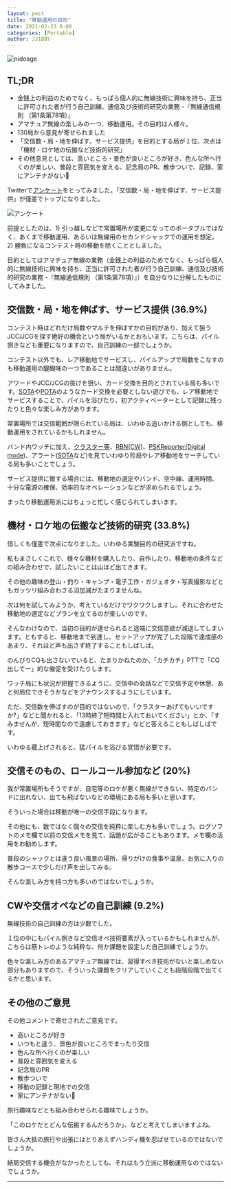 ```yaml
---
layout: post
title: "移動運用の目的"
date: 2021-02-23 8:00
categories: [Portable]
author: JJ1BBY
---
```

![nidoage](https://user-images.githubusercontent.com/79028771/108780745-34777200-75ac-11eb-92f8-90286bb790a6.JPG)

## TL;DR
* 金銭上の利益のためでなく、もっぱら個人的に無線技術に興味を持ち、正当に許可された者が行う自己訓練、通信及び技術的研究の業務 -『無線通信規則 （第1条第78項）』
* アマチュア無線の楽しみの一つ、移動運用。その目的は人様々。  
* 130局から意見が寄せられました
* 「交信数・局・地を伸ばす、サービス提供」を目的とする局が１位、次点は「機材・ロケ地の伝搬など技術的研究」
* その他意見としては、高いところ・景色が良いところが好き、色んな所へ行くのが楽しい、普段と雰囲気を変える、記念局のPR、散歩ついで、記録、家にアンテナがない🤣  


Twitterで[アンケート](https://twitter.com/JJ1BBY/status/1363601919579545605)をとってみました。「交信数・局・地を伸ばす、サービス提供」が僅差でトップになりました。  

![アンケート](https://user-images.githubusercontent.com/79028771/108779827-d7c78780-75aa-11eb-9998-9bef85d4aef5.jpg)


前提としたのは、1) 引っ越しなどで常置場所が変更になってのポータブルではなく、あくまで移動運用、あるいは無線用のセカンドシャックでの運用を想定。 2) 勝負になるコンテスト時の移動を除くこととしました。  

目的としてはアマチュア無線の業務（金銭上の利益のためでなく、もっぱら個人的に無線技術に興味を持ち、正当に許可された者が行う自己訓練、通信及び技術的研究の業務 -『無線通信規則 （第1条第78項）』）を自分なりに分解したものにしてみました。  


## 交信数・局・地を伸ばす、サービス提供 (36.9%)
コンテスト時はどれだけ局数やマルチを伸ばすかの目的があり、加えて狙うJCC/JCGを探す絶好の機会という局がいるかとおもいます。こちらは、パイル捌きなども重要になりますので、自己訓練の一部でしょうか。  

コンテスト以外でも、レア移動地でサービスし、パイルアップで局数をこなすのも移動運用の醍醐味の一つであることは間違いがありません。  

アワードやJCC/JCGの抜けを狙い、カード交換を目的とされている局も多いです。[SOTA](https://www.kawauchi.homeip.mydns.jp/sotajp/%E3%83%AB%E3%83%BC%E3%83%AB%E3%81%A8%E3%82%AC%E3%82%A4%E3%83%89%E3%83%A9%E3%82%A4%E3%83%B3/)や[POTA](https://parksontheair.com/)のようなカード交換を必要としない遊びでも、レア移動地でサービスすることで、パイルを浴びたり、初アクティベーターとして記録に残ったりと色々な楽しみ方があります。  

常置場所では交信範囲が限られている局は、いわゆる追いかける側としても、移動運用をされているかもしれません。  

バンド内ワッチに加え、[クラスター等](http://qrv.jp/)、[RBN(CW)](http://www.reversebeacon.net/)、[PSKReporter(Digital mode)](https://pskreporter.info/)、アラート([SOTA](https://sotawatch.sota.org.uk/en/)など)を見ていわゆり珍局やレア移動地をサーチしている局も多いことでしょう。  

サービス提供に徹する場合には、移動地の選定やバンド、空中線、運用時間、十分な電源の確保、効率的なオペレーションなどが求められるでしょう。  

まったり移動運用派にはちょっと忙しく感じられてしまいます。  


## 機材・ロケ地の伝搬など技術的研究 (33.8%)
惜しくも僅差で次点になりました。いわゆる実験目的の研究派ですね。  

私もまさしくこれで、様々な機材を購入したり、自作したり、移動地の条件などの組み合わせで、試したいことは山ほど出てきます。  

その他の趣味の登山・釣り・キャンプ・電子工作・ガジェオタ・写真撮影などともガッツリ組み合わさる沼加減がたまりませんね。  

次は何を試してみようか、考えているだけでワクワクしますし。それに合わせた移動地の選定などプランを立てるのが楽しいのです。  


そんなわけなので、当初の目的が達せられると途端に交信意欲が減退してしまいます。ともすると、移動地まで到達し、セットアップが完了した段階で達成感のあまり、それほど声も出さず終了することもしばしば。  

のんびりCQも出さないでいると、たまりかねたのか、「カチカチ」PTTで「CQ出してー」的な催促を受けたりします。  

ワッチ局にも状況が把握できるように、交信中の会話などで交信予定や休憩、あと何局位できそうかなどをアナウンスするようにしています。  

ただ、交信数を伸ばすのが目的ではないので、「クラスターあげてもいいですか?」などと聞かれると、「13時終了短時間と入れておいてください」とか、「すみませんが、短時間なので遠慮しておきます」などと答えることもしばしばです。  

いわゆる蔵上げされると、猛パイルを浴びる覚悟が必要です。  


## 交信そのもの、ロールコール参加など (20%)
我が常置場所もそうですが、自宅等のロケが悪く無線ができない、特定のバンドに出れない、出ても飛ばないなどの環境にある局も多いと思います。  

そういった場合は移動が唯一の交信手段になります。  


その他にも、数ではなく個々の交信を純粋に楽しむ方も多いでしょう。ログソフトのメモ欄で以前の交信メモを見て、話題が広がることもあります。メモ欄の活用をお勧めします。  

普段のシャックとは違う良い風景の場所、帰りがけの食事や温泉、お気に入りの散歩コースで少しだけ声を出してみる。  

そんな楽しみ方を持つ方も多いのではないでしょうか。  


## CWや交信オペなどの自己訓練 (9.2%)
無線技術の自己訓練の方は少数でした。  

１位の中にもパイル捌きなど交信オペ技術要素が入っているかもしれませんが、こちらは筋トレのような純粋な、何か課題を設定した自己訓練でしょうか。  

色々な楽しみ方のあるアマチュア無線では、習得すべき技術がないと楽しめない部分もありますので、そういった課題をクリアしていくことも段階段階で出てくるかと思います。  


## その他のご意見
その他コメントで寄せされたご意見です。  
- 高いところが好き
- いつもと違う、景色が良いところでまったり交信
- 色んな所へ行くのが楽しい
- 普段と雰囲気を変える
- 記念局のPR
- 散歩ついで
- 移動の記録と現地での交信
- 家にアンテナがない🤣 

旅行趣味などとも組み合わせられる趣味でしょうか。  

「このロケだとどんな伝搬するんだろうか」、などと考えてしまいますよね。  

皆さん大抵の旅行や出張にはとりあえずハンディ機を忍ばせているのではないでしょうか。  

結局交信する機会がなかったとしても、それはもう立派に移動運用なのではないでしょうか。  

---

   
<script src="https://utteranc.es/client.js"
        repo="JJ1BBY/JJ1BBY.github.io"
        issue-term="pathname"
        theme="github-light"
        crossorigin="anonymous"
        async>
</script>

